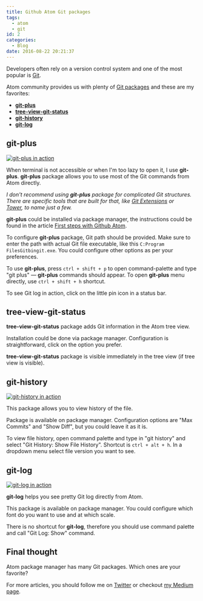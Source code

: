 ```yaml
---
title: Github Atom Git packages
tags:
  - atom
  - git
id: 2
categories:
  - Blog
date: 2016-08-22 20:21:37
---
```


Developers often rely on a version control system and one of the most popular is [Git](https://git-scm.com/).

Atom community provides us with plenty of [Git packages](https://atom.io/packages/search?q=git) and these are my favorites:

*   **[git-plus](https://atom.io/packages/git-plus)**
*   **[tree-view-git-status](https://atom.io/packages/tree-view-git-status)**
*   **[git-history](https://atom.io/packages/git-history)**
*   **[git-log](https://atom.io/packages/git-log)**

## git-plus

[![git-plus in action](http://res.cloudinary.com/starbist/image/upload/v1497509531/git-plus_yde1os.png "git-plus in action")](http://res.cloudinary.com/starbist/image/upload/v1497509531/git-plus_yde1os.png)

When terminal is not accessible or when I'm too lazy to open it, I use **git-plus**. **git-plus** package allows you to use most of the Git commands from Atom directly.

_I don't recommend using **git-plus** package for complicated Git structures. There are specific tools that are built for that, like [Git Extensions](https://gitextensions.github.io/) or [Tower](https://www.git-tower.com/), to name just a few._

**git-plus** could be installed via package manager, the instructions could be found in the article [First steps with Github Atom](https://silvestarbistrovic.from.hr/en/articles/github-atom-first-steps/).

To configure **git-plus** package, Git path should be provided. Make sure to enter the path with actual Git file executable, like this `C:Program FilesGitbingit.exe`. You could configure other options as per your preferences.

To use **git-plus**, press `ctrl + shift + p` to open command-palette and type "git plus" — **git-plus** commands should appear. To open **git-plus** menu directly, use `ctrl + shift + h` shortcut.

To see Git log in action, click on the little pin icon in a status bar.

## tree-view-git-status

**tree-view-git-status** package adds Git information in the Atom tree view.

Installation could be done via package manager. Configuration is straightforward, click on the option you prefer.

**tree-view-git-status** package is visible immediately in the tree view (if tree view is visible).

## git-history

[![git-history in action](http://res.cloudinary.com/starbist/image/upload/v1497509537/git-history_kc6f8e.png "git-history in action")](http://res.cloudinary.com/starbist/image/upload/v1497509537/git-history_kc6f8e.png)

This package allows you to view history of the file.

Package is available on package manager. Configuration options are "Max Commits" and "Show Diff", but you could leave it as it is.

To view file history, open command palette and type in "git history" and select "Git History: Show File History". Shortcut is `ctrl + alt + h`. In a dropdown menu select file version you want to see.

## git-log

[![git-log in action](http://res.cloudinary.com/starbist/image/upload/v1497509534/git-log_vf13fq.png "git-log in action")](http://res.cloudinary.com/starbist/image/upload/v1497509534/git-log_vf13fq.png)

**git-log** helps you see pretty Git log directly from Atom.

This package is available on package manager. You could configure which font do you want to use and at which scale.

There is no shortcut for **git-log**, therefore you should use command palette and call "Git Log: Show" command.

## Final thought

Atom package manager has many Git packages. Which ones are your favorite?

For more articles, you should follow me on [Twitter](https://twitter.com/malimirkeccita) or checkout [my Medium page](https://medium.com/@malimirkeccita).